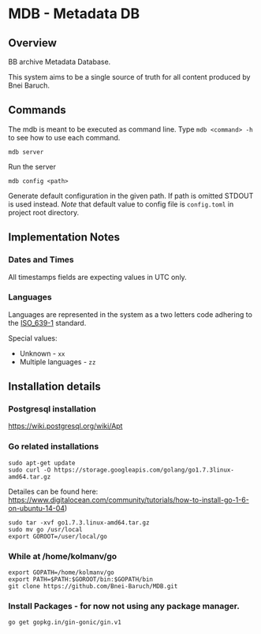 # MDB - Metadata DB

## Overview

BB archive Metadata Database.

This system aims to be a single source of truth for all content produced by Bnei Baruch. 

## Commands
The mdb is meant to be executed as command line. 
Type `mdb <command> -h` to see how to use each command.
 
`mdb server` 

Run the server

`mdb config <path>`
 
Generate default configuration in the given path. If path is omitted STDOUT is used instead.
  *Note* that default value to config file is `config.toml` in project root directory.

## Implementation Notes

### Dates and Times
All timestamps fields are expecting values in UTC only.


### Languages
Languages are represented in the system as a two letters code adhering to the [ISO_639-1](https://en.wikipedia.org/wiki/ISO_639-1) standard.

Special values:

* Unknown - `xx` 
* Multiple languages - `zz` 

## Installation details

### Postgresql installation

https://wiki.postgresql.org/wiki/Apt

### Go related installations

```shell
sudo apt-get update
sudo curl -O https://storage.googleapis.com/golang/go1.7.3linux-amd64.tar.gz
```

Detailes can be found here: https://www.digitalocean.com/community/tutorials/how-to-install-go-1-6-on-ubuntu-14-04)

```shell
sudo tar -xvf go1.7.3.linux-amd64.tar.gz
sudo mv go /usr/local
export GOROOT=/user/local/go
```

### While at /home/kolmanv/go

```shell
export GOPATH=/home/kolmanv/go
export PATH=$PATH:$GOROOT/bin:$GOPATH/bin
git clone https://github.com/Bnei-Baruch/MDB.git
```

### Install Packages - for now not using any package manager.
```shell
go get gopkg.in/gin-gonic/gin.v1
```
